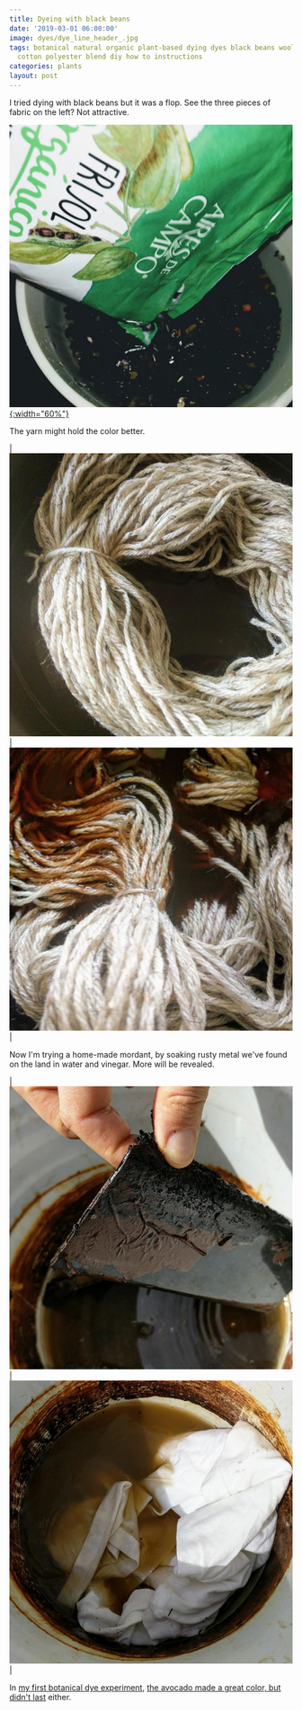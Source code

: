 ```yaml
---
title: Dyeing with black beans
date: '2019-03-01 06:00:00'
image: dyes/dye_line_header_.jpg
tags: botanical natural organic plant-based dying dyes black beans wool yarn fabric
  cotton polyester blend diy how to instructions
categories: plants
layout: post
---
```


I tried dying with black beans but it was a flop. See the three pieces of fabric on the left? Not attractive.

[![](/images/dyes/beans_.jpg){:width="60%"}](/images/dyes/beans.jpg)

The yarn might hold the color better.

| [![](/images/dyes/yarn_beans_.jpg)](/images/dyes/yarn_beans.jpg) | [![](/images/dyes/yarn_beans2_.jpg)](/images/dyes/yarn_beans2.jpg) |

Now I'm trying a home-made mordant, by soaking rusty metal we've found on the land in water and vinegar. More will be revealed.

| [![](/images/dyes/mordant_.jpg)](/images/dyes/mordant.jpg) | [![](/images/dyes/mordant2_.jpg)](/images/dyes/mordant2.jpg) |

In [my first botanical dye experiment](https://reverdecer.annalisagross.com/2019/02/21/dyeing-yarn-with-plants/), [the avocado made a great color, but didn't last](https://reverdecer.annalisagross.com/2019/02/20/dyeing-with-avocado/) either.